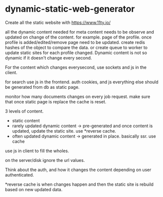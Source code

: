 # dynamic-static-web-generator

Create all the static website with https://www.11ty.io/

all the dynamic content needed for meta content needs to be observe and updated on change of the content. for example. page of the profile. once profile is added/edited/remove page need to be updated. create redis hashes of the object to compare the data. or create queue to worker to update static sites for each profile changed. Dynamic content is not so dynamic if it doesn't change every second. 

For the content which changes everysecond, use sockets and js in the client.

for search use js in the frontend.
auth cookies, and js 
everything else should be generated from db as static page. 

monitor how many documents changes on every job request. make sure that once static page is replace the cache is reset. 


3 levels of content.
 - static content 
 - rarely updated dynamic content -> pre-generated and once content is updated, update the static site. use *reverse cache.
 - often updated dynamic content -> generated in place. basically ssr. use cache 
 
use js in client to fill the wholes. 

on the server/disk ignore the url values. 

Think about the auth, and how it changes the content depending on user authenticated. 

*reverse cache is when changes happen and then the static site is rebuild based on new updated data.
